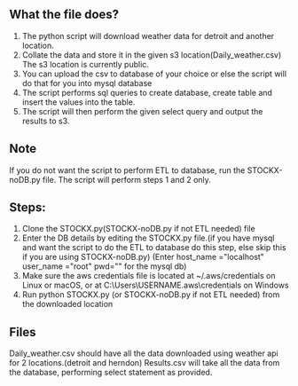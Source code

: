 
## What the file does?
1. The python script will download weather data for detroit and another location.
2. Collate the data and store it in the given s3 location(Daily_weather.csv)
The s3 location is currently public.
3. You can upload the csv to database of your choice or else the script will do that for you into mysql database
4. The script performs sql queries to create database, create table and insert the values into the table.
5. The script will then perform the given select query and output the results to s3.

## Note
If you do not want the script to perform ETL to database, run the STOCKX-noDB.py file.
The script will perform steps 1 and 2 only.


## Steps:
1) Clone the STOCKX.py(STOCKX-noDB.py if not ETL needed) file
2) Enter the DB details by editing the STOCKX.py file.(if you have mysql and want the script to do the ETL to database do this step, else skip this if you are using STOCKX-noDB.py)
(Enter host_name ="localhost"
user_name ="root"
pwd="" for the mysql db)
3) Make sure the aws credentials file is located at ~/.aws/credentials on Linux or macOS, or at C:\Users\USERNAME\.aws\credentials on Windows
4) Run python STOCKX.py (or STOCKX-noDB.py if not ETL needed) from the downloaded location

## Files
Daily_weather.csv should have all the data downloaded using weather api for 2 locations.(detroit and herndon)
Results.csv will take all the data from the database, performing select statement as provided.
